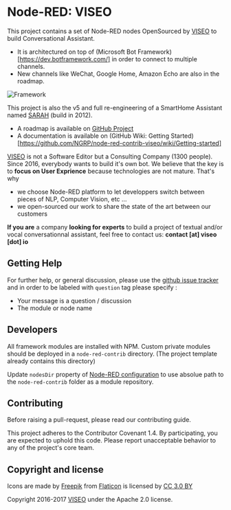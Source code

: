 # Node-RED: VISEO

This project contains a set of Node-RED nodes OpenSourced by [VISEO](http://www.viseo.com/) to build Conversational Assistant. 
- It is architectured on top of (Microsoft Bot Framework)[https://dev.botframework.com/] in order to connect to multiple channels. 
- New channels like WeChat, Google Home, Amazon Echo are also in the roadmap.

![Framework](https://github.com/NGRP/node-red-contrib-viseo/blob/master/doc/framework.png?raw=true)

This project is also the v5 and full re-engineering of a SmartHome Assistant named [SARAH](http://sarah.encausse.net) (build in 2012).

- A roadmap is available on [GitHub Project](https://github.com/NGRP/node-red-contrib-viseo/projects/1)
- A documentation is available on (GitHub Wiki: Getting Started)[https://github.com/NGRP/node-red-contrib-viseo/wiki/Getting-started]

[VISEO](http://www.viseo.com/) is not a Software Editor but a Consulting Company (1300 people). Since 2016, everybody wants to build it's own bot. We believe that the key is to **focus on User Exprience** because technologies are not mature. That's why 
- we choose Node-RED platform to let developpers switch between pieces of NLP, Computer Vision, etc ...
- we open-sourced our work to share the state of the art between our customers

**If you are** a company **looking for experts** to build a project of textual and/or vocal conversationnal assistant, feel free to contact us: **contact [at] viseo [dot] io**

## Getting Help

For further help, or general discussion, please use the [github issue tracker](https://github.com/NGRP/node-red-contrib-viseo/issues) and in order to be labeled with `question` tag please specify :
- Your message is a question / discussion
- The module or node name

## Developers

All framework modules are installed with NPM. 
Custom private modules should be deployed in a `node-red-contrib` directory. 
(The project template already contains this directory)


Update `nodesDir` property of [Node-RED configuration](https://nodered.org/docs/configuration) to use absolue path to the `node-red-contrib` folder as a module repository.

## Contributing

Before raising a pull-request, please read our contributing guide.

This project adheres to the Contributor Covenant 1.4. By participating, 
you are expected to uphold this code. 
Please report unacceptable behavior to any of the project's core team.

## Copyright and license

Icons are made by [Freepik](http://www.freepik.com) from [Flaticon](http://www.flaticon.com) is licensed by [CC 3.0 BY](http://creativecommons.org/licenses/by/3.0/)

Copyright 2016-2017 [VISEO](http://www.viseo.com/) under the Apache 2.0 license.
